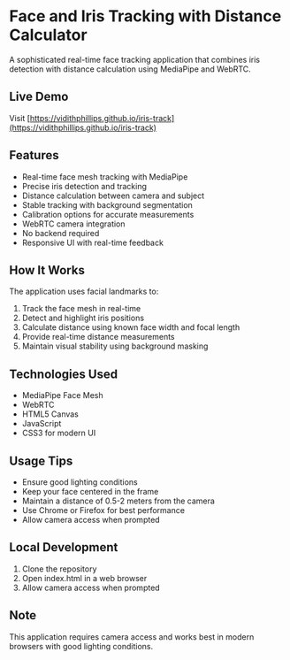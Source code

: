 # Face and Iris Tracking with Distance Calculator

A sophisticated real-time face tracking application that combines iris detection with distance calculation using MediaPipe and WebRTC.

## Live Demo
Visit [https://vidithphillips.github.io/iris-track](https://vidithphillips.github.io/iris-track)

## Features
- Real-time face mesh tracking with MediaPipe
- Precise iris detection and tracking
- Distance calculation between camera and subject
- Stable tracking with background segmentation
- Calibration options for accurate measurements
- WebRTC camera integration
- No backend required
- Responsive UI with real-time feedback

## How It Works
The application uses facial landmarks to:
1. Track the face mesh in real-time
2. Detect and highlight iris positions
3. Calculate distance using known face width and focal length
4. Provide real-time distance measurements
5. Maintain visual stability using background masking

## Technologies Used
- MediaPipe Face Mesh
- WebRTC
- HTML5 Canvas
- JavaScript
- CSS3 for modern UI

## Usage Tips
- Ensure good lighting conditions
- Keep your face centered in the frame
- Maintain a distance of 0.5-2 meters from the camera
- Use Chrome or Firefox for best performance
- Allow camera access when prompted

## Local Development
1. Clone the repository
2. Open index.html in a web browser
3. Allow camera access when prompted

## Note
This application requires camera access and works best in modern browsers with good lighting conditions. 